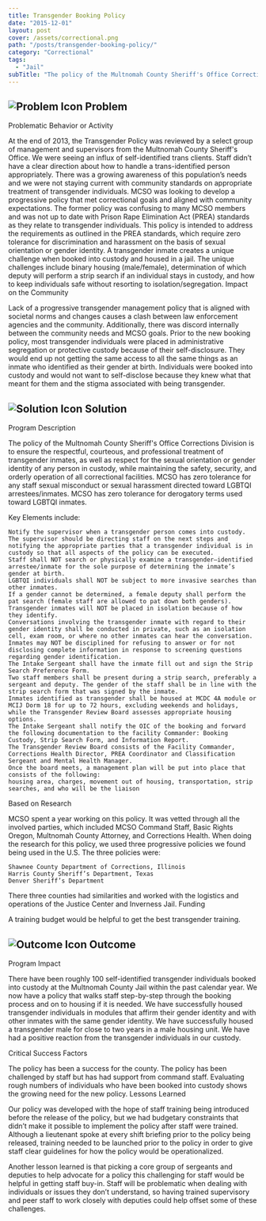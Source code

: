 ```yaml
---
title: Transgender Booking Policy
date: "2015-12-01"
layout: post
cover: /assets/correctional.png
path: "/posts/transgender-booking-policy/"
category: "Correctional"
tags:
  - "Jail"
subTitle: "The policy of the Multnomah County Sheriff's Office Corrections Division is to ensure the respectful, courteous, and professional treatment of transgender inmates, as well as respect for the sexual orientation or gender identity of any person in custody, while maintaining the safety, security, and orderly operation of all correctional facilities."
---
```


## ![Problem Icon](https://github.com/google/material-design-icons/raw/master/alert/1x_web/ic_error_outline_black_48dp.png "Problem") Problem

Problematic Behavior or Activity

At the end of 2013, the Transgender Policy was reviewed by a select group of management and supervisors from the Multnomah County Sheriff's Office. We were seeing an influx of self-identified trans clients. Staff didn’t have a clear direction about how to handle a trans-identified person appropriately. There was a growing awareness of this population’s needs and we were not staying current with community standards on appropriate treatment of transgender individuals. MCSO was looking to develop a progressive policy that met correctional goals and aligned with community expectations. The former policy was confusing to many MCSO members and was not up to date with Prison Rape Elimination Act (PREA) standards as they relate to transgender individuals. This policy is intended to address the requirements as outlined in the PREA standards, which require zero tolerance for discrimination and harassment on the basis of sexual orientation or gender identity. A transgender inmate creates a unique challenge when booked into custody and housed in a jail. The unique challenges include binary housing (male/female), determination of which deputy will perform a strip search if an individual stays in custody, and how to keep individuals safe without resorting to isolation/segregation.
Impact on the Community

Lack of a progressive transgender management policy that is aligned with societal norms and changes causes a clash between law enforcement agencies and the community. Additionally, there was discord internally between the community needs and MCSO goals. Prior to the new booking policy, most transgender individuals were placed in administrative segregation or protective custody because of their self-disclosure. They would end up not getting the same access to all the same things as an inmate who identified as their gender at birth. Individuals were booked into custody and would not want to self-disclose because they knew what that meant for them and the stigma associated with being transgender.

## ![Solution Icon](https://github.com/google/material-design-icons/raw/master/action/1x_web/ic_lightbulb_outline_black_48dp.png "Solution") Solution

Program Description

The policy of the Multnomah County Sheriff's Office Corrections Division is to ensure the respectful, courteous, and professional treatment of transgender inmates, as well as respect for the sexual orientation or gender identity of any person in custody, while maintaining the safety, security, and orderly operation of all correctional facilities. MCSO has zero tolerance for any staff sexual misconduct or sexual harassment directed toward LGBTQI arrestees/inmates. MCSO has zero tolerance for derogatory terms used toward LGBTQI inmates.

Key Elements include:

    Notify the supervisor when a transgender person comes into custody. The supervisor should be directing staff on the next steps and notifying the appropriate parties that a transgender individual is in custody so that all aspects of the policy can be executed.
    Staff shall NOT search or physically examine a transgender–identified arrestee/inmate for the sole purpose of determining the inmate’s gender at birth.
    LGBTQI individuals shall NOT be subject to more invasive searches than other inmates.
    If a gender cannot be determined, a female deputy shall perform the pat search (female staff are allowed to pat down both genders).
    Transgender inmates will NOT be placed in isolation because of how they identify.
    Conversations involving the transgender inmate with regard to their gender identity shall be conducted in private, such as an isolation cell, exam room, or where no other inmates can hear the conversation.
    Inmates may NOT be disciplined for refusing to answer or for not disclosing complete information in response to screening questions regarding gender identification.
    The Intake Sergeant shall have the inmate fill out and sign the Strip Search Preference Form.
    Two staff members shall be present during a strip search, preferably a sergeant and deputy. The gender of the staff shall be in line with the strip search form that was signed by the inmate.
    Inmates identified as transgender shall be housed at MCDC 4A module or MCIJ Dorm 18 for up to 72 hours, excluding weekends and holidays, while the Transgender Review Board assesses appropriate housing options.
    The Intake Sergeant shall notify the OIC of the booking and forward the following documentation to the facility Commander: Booking Custody, Strip Search Form, and Information Report.
    The Transgender Review Board consists of the Facility Commander, Corrections Health Director, PREA Coordinator and Classification Sergeant and Mental Health Manager.
    Once the board meets, a management plan will be put into place that consists of the following:
    housing area, charges, movement out of housing, transportation, strip searches, and who will be the liaison

Based on Research

MCSO spent a year working on this policy. It was vetted through all the involved parties, which included MCSO Command Staff, Basic Rights Oregon, Multnomah County Attorney, and Corrections Health. When doing the research for this policy, we used three progressive policies we found being used in the U.S. The three policies were:

    Shawnee County Department of Corrections, Illinois
    Harris County Sheriff’s Department, Texas
    Denver Sheriff’s Department

There three counties had similarities and worked with the logistics and operations of the Justice Center and Inverness Jail.
Funding

A training budget would be helpful to get the best transgender training.

## ![Outcome Icon](https://github.com/google/material-design-icons/raw/master/action/1x_web/ic_view_list_black_48dp.png "Outcome") Outcome

Program Impact

There have been roughly 100 self-identified transgender individuals booked into custody at the Multnomah County Jail within the past calendar year. We now have a policy that walks staff step-by-step through the booking process and on to housing if it is needed. We have successfully housed transgender individuals in modules that affirm their gender identity and with other inmates with the same gender identity. We have successfully housed a transgender male for close to two years in a male housing unit.
We have had a positive reaction from the transgender individuals in our custody.

Critical Success Factors

The policy has been a success for the county. The policy has been challenged by staff but has had support from command staff. Evaluating rough numbers of individuals who have been booked into custody shows the growing need for the new policy.
Lessons Learned

Our policy was developed with the hope of staff training being introduced before the release of the policy, but we had budgetary constraints that didn’t make it possible to implement the policy after staff were trained. Although a lieutenant spoke at every shift briefing prior to the policy being released, training needed to be launched prior to the policy in order to give staff clear guidelines for how the policy would be operationalized.

Another lesson learned is that picking a core group of sergeants and deputies to help advocate for a policy this challenging for staff would be helpful in getting staff buy-in. Staff will be problematic when dealing with individuals or issues they don’t understand, so having trained supervisory and peer staff to work closely with deputies could help offset some of these challenges.